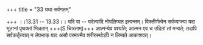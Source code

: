 +++
title = "33 यथा सर्वगतम्"

+++
।।13.31 -- 13.33।। यदि वा -- यदेत्यादि नोपलिप्यत इत्यन्तम्। विस्तीर्णत्वेन सर्वव्याप्त्या यदा भूतानां पृथक्तां भिन्नताम् +++(S चित्रताम्)+++ आत्मन्येव पश्यति; आत्मन एव च उदितां तां मन्यते; तदापि सर्वकर्तृत्त्वात् न लेपभाक् यतः असौ परमात्मैव शरीरस्थोऽपि न लिप्यते आकाशवत्।
